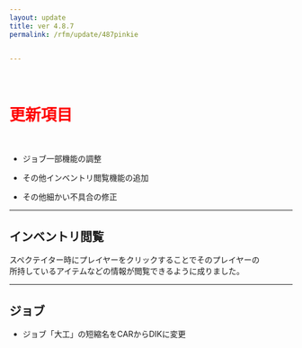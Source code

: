 ```yaml
---
layout: update
title: ver 4.8.7
permalink: /rfm/update/487pinkie 


---
```

<br>
<h1 id="1"><font color="red">更新項目</font></h1><br>

+ <span class="blue-badge">ジョブ</span>一部機能の調整 

+ <span class="blue-badge">その他</span>インベントリ閲覧機能の追加 

+ <span class="green-badge">その他</span>細かい不具合の修正 


----------------------------------------------------
## インベントリ閲覧  

スペクテイター時にプレイヤーをクリックすることでそのプレイヤーの<br>
所持しているアイテムなどの情報が閲覧できるように成りました。

----------------------------------------------------
## ジョブ  


+ ジョブ「大工」の短縮名をCARからDIKに変更<br>

